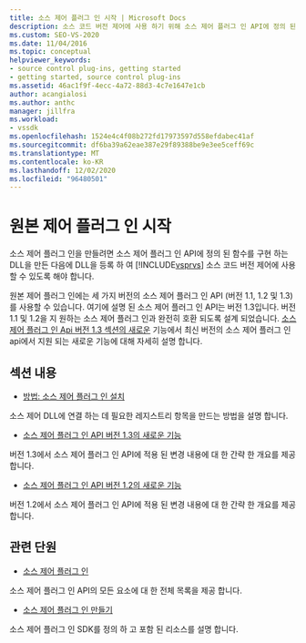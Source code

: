 ```yaml
---
title: 소스 제어 플러그 인 시작 | Microsoft Docs
description: 소스 코드 버전 제어에 사용 하기 위해 소스 제어 플러그 인 API에 정의 된 함수를 구현 하는 소스 제어 플러그 인을 만드는 방법에 대해 알아봅니다.
ms.custom: SEO-VS-2020
ms.date: 11/04/2016
ms.topic: conceptual
helpviewer_keywords:
- source control plug-ins, getting started
- getting started, source control plug-ins
ms.assetid: 46ac1f9f-4ecc-4a72-88d3-4c7e1647e1cb
author: acangialosi
ms.author: anthc
manager: jillfra
ms.workload:
- vssdk
ms.openlocfilehash: 1524e4c4f08b272fd17973597d558efdabec41af
ms.sourcegitcommit: df6ba39a62eae387e29f89388be9e3ee5ceff69c
ms.translationtype: MT
ms.contentlocale: ko-KR
ms.lasthandoff: 12/02/2020
ms.locfileid: "96480501"
---
```

# <a name="get-started-with-source-control-plug-ins"></a>원본 제어 플러그 인 시작
소스 제어 플러그 인을 만들려면 소스 제어 플러그 인 API에 정의 된 함수를 구현 하는 DLL을 만든 다음에 DLL을 등록 하 여 [!INCLUDE[vsprvs](../../code-quality/includes/vsprvs_md.md)] 소스 코드 버전 제어에 사용할 수 있도록 해야 합니다.

 원본 제어 플러그 인에는 세 가지 버전의 소스 제어 플러그 인 API (버전 1.1, 1.2 및 1.3)를 사용할 수 있습니다. 여기에 설명 된 소스 제어 플러그 인 API는 버전 1.3입니다. 버전 1.1 및 1.2을 지 원하는 소스 제어 플러그 인과 완전히 호환 되도록 설계 되었습니다. [소스 제어 플러그 인 Api 버전 1.3 섹션의 새로운](../../extensibility/internals/what-s-new-in-the-source-control-plug-in-api-version-1-3.md) 기능에서 최신 버전의 소스 제어 플러그 인 api에서 지원 되는 새로운 기능에 대해 자세히 설명 합니다.

## <a name="in-this-section"></a>섹션 내용
- [방법: 소스 제어 플러그 인 설치](../../extensibility/internals/how-to-install-a-source-control-plug-in.md)

 소스 제어 DLL에 연결 하는 데 필요한 레지스트리 항목을 만드는 방법을 설명 합니다.

- [소스 제어 플러그 인 API 버전 1.3의 새로운 기능](../../extensibility/internals/what-s-new-in-the-source-control-plug-in-api-version-1-3.md)

 버전 1.3에서 소스 제어 플러그 인 API에 적용 된 변경 내용에 대 한 간략 한 개요를 제공 합니다.

- [소스 제어 플러그 인 API 버전 1.2의 새로운 기능](../../extensibility/internals/what-s-new-in-the-source-control-plug-in-api-version-1-2.md)

 버전 1.2에서 소스 제어 플러그 인 API에 적용 된 변경 내용에 대 한 간략 한 개요를 제공 합니다.

## <a name="related-sections"></a>관련 단원
- [소스 제어 플러그 인](../../extensibility/source-control-plug-ins.md)

 소스 제어 플러그 인 API의 모든 요소에 대 한 전체 목록을 제공 합니다.

- [소스 제어 플러그 인 만들기](../../extensibility/internals/creating-a-source-control-plug-in.md)

 소스 제어 플러그 인 SDK를 정의 하 고 포함 된 리소스를 설명 합니다.
